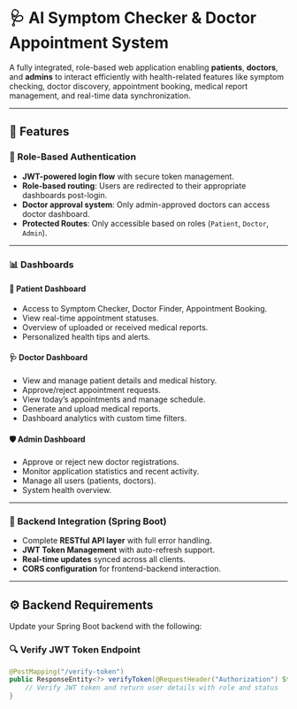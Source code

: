# 🩺 AI Symptom Checker & Doctor Appointment System

A fully integrated, role-based web application enabling **patients**, **doctors**, and **admins** to interact efficiently with health-related features like symptom checking, doctor discovery, appointment booking, medical report management, and real-time data synchronization.

---

## 🚀 Features

### 🔐 Role-Based Authentication
- **JWT-powered login flow** with secure token management.
- **Role-based routing**: Users are redirected to their appropriate dashboards post-login.
- **Doctor approval system**: Only admin-approved doctors can access doctor dashboard.
- **Protected Routes**: Only accessible based on roles (`Patient`, `Doctor`, `Admin`).

---

### 📊 Dashboards

#### 👤 **Patient Dashboard**
- Access to Symptom Checker, Doctor Finder, Appointment Booking.
- View real-time appointment statuses.
- Overview of uploaded or received medical reports.
- Personalized health tips and alerts.

#### 🩺 **Doctor Dashboard**
- View and manage patient details and medical history.
- Approve/reject appointment requests.
- View today’s appointments and manage schedule.
- Generate and upload medical reports.
- Dashboard analytics with custom time filters.

#### 🛡️ **Admin Dashboard**
- Approve or reject new doctor registrations.
- Monitor application statistics and recent activity.
- Manage all users (patients, doctors).
- System health overview.

---

### 🔗 Backend Integration (Spring Boot)
- Complete **RESTful API layer** with full error handling.
- **JWT Token Management** with auto-refresh support.
- **Real-time updates** synced across all clients.
- **CORS configuration** for frontend-backend interaction.

---

## ⚙️ Backend Requirements

Update your Spring Boot backend with the following:

### 🔍 Verify JWT Token Endpoint
```java
@PostMapping("/verify-token")
public ResponseEntity<?> verifyToken(@RequestHeader("Authorization") String token) {
    // Verify JWT token and return user details with role and status
}
